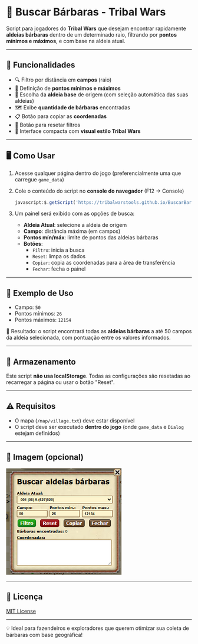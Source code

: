 # 🏹 Buscar Bárbaras - Tribal Wars

Script para jogadores do **Tribal Wars** que desejam encontrar rapidamente **aldeias bárbaras** dentro de um determinado raio, filtrando por **pontos mínimos e máximos**, e com base na aldeia atual.

---

## 🔧 Funcionalidades

- 🔍 Filtro por distância em **campos** (raio)
- 🔢 Definição de **pontos mínimos e máximos**
- 🧭 Escolha da **aldeia base** de origem (com seleção automática das suas aldeias)
- 🗺️ Exibe **quantidade de bárbaras** encontradas
- 📋 Botão para copiar as **coordenadas**
- 🧼 Botão para resetar filtros
- 🎯 Interface compacta com **visual estilo Tribal Wars**

---

## 🖥️ Como Usar

1. Acesse qualquer página dentro do jogo (preferencialmente uma que carregue `game_data`)
2. Cole o conteúdo do script no **console do navegador** (F12 → Console)
   ```javascript
   javascript:$.getScript('https://tribalwarstools.github.io/BuscarBarbaras/buscarBarbaras.js');
   ```

3. Um painel será exibido com as opções de busca:
   - **Aldeia Atual**: selecione a aldeia de origem
   - **Campo**: distância máxima (em campos)
   - **Pontos mín/máx**: limite de pontos das aldeias bárbaras
   - **Botões**:
     - `Filtro`: inicia a busca
     - `Reset`: limpa os dados
     - `Copiar`: copia as coordenadas para a área de transferência
     - `Fechar`: fecha o painel

---

## 🧪 Exemplo de Uso

- Campo: `50`
- Pontos mínimos: `26`
- Pontos máximos: `12154`

🔎 Resultado: o script encontrará todas as **aldeias bárbaras** a até 50 campos da aldeia selecionada, com pontuação entre os valores informados.

---

## 💾 Armazenamento

Este script **não usa localStorage**. Todas as configurações são resetadas ao recarregar a página ou usar o botão "Reset".

---

## ⚠️ Requisitos

- O mapa (`/map/village.txt`) deve estar disponível
- O script deve ser executado **dentro do jogo** (onde `game_data` e `Dialog` estejam definidos)

---

## 📸 Imagem (opcional)

![Painel de busca](./print_buscarBarbaras.png)

---

## 📄 Licença

[MIT License](LICENSE)

---

💡 Ideal para fazendeiros e exploradores que querem otimizar sua coleta de bárbaras com base geográfica!
